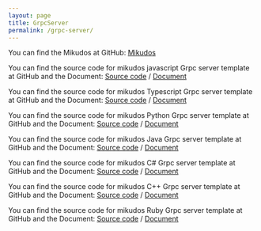 ```yaml
---
layout: page
title: GrpcServer
permalink: /grpc-server/
---
```


You can find the Mikudos at GitHub:
[Mikudos][mikudos-organization]

You can find the source code for mikudos javascript Grpc server template at GitHub and the Document:
[Source code]([mikudos-organization]/mikudos-service-nodejs) / [Document](javascript/)

You can find the source code for mikudos Typescript Grpc server template at GitHub and the Document:
[Source code]([mikudos-organization]/mikudos-service-ts) / [Document](typescript/)

You can find the source code for mikudos Python Grpc server template at GitHub and the Document:
[Source code]([mikudos-organization]/mikudos-service-python) / [Document](python/)

You can find the source code for mikudos Java Grpc server template at GitHub and the Document:
[Source code]([mikudos-organization]/mikudos-service-java) / [Document](java/)

You can find the source code for mikudos C# Grpc server template at GitHub and the Document:
[Source code]([mikudos-organization]/mikudos-service-dotnet) / [Document](c#/)

You can find the source code for mikudos C++ Grpc server template at GitHub and the Document:
[Source code]([mikudos-organization]/mikudos-service-cpp) / [Document](c++/)

You can find the source code for mikudos Ruby Grpc server template at GitHub and the Document:
[Source code]([mikudos-organization]/mikudos-service-ruby) / [Document](ruby/)

[mikudos-organization]: https://github.com/mikudos
